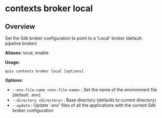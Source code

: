 # contexts broker local

## Overview

Set the Sdk broker configuration to point to a 'Local' broker (default: pipeline broker)

**Aliases:** local, enable

**Usage:**

```
quix contexts broker local [options]
```

**Options:**

- `--env-file-name <env-file-name>` : Set the name of the environment file [default: .env]
- `--directory <directory>` : Base directory (defaults to current directory)
- `--update` : Update '.env' files of all the applications with the current Sdk broker configuration

